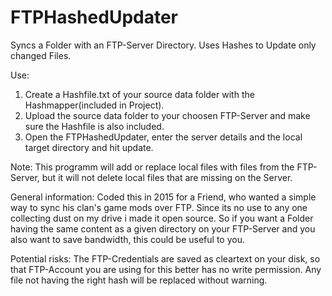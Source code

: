 # FTPHashedUpdater
Syncs a Folder with an FTP-Server Directory. Uses Hashes to Update only changed Files.

Use:
1. Create a Hashfile.txt of your source data folder with the Hashmapper(included in Project).
2. Upload the source data folder to your choosen FTP-Server and make sure the Hashfile is also included.
3. Open the FTPHashedUpdater, enter the server details and the local target directory and hit update.

Note:
This programm will add or replace local files with files from the FTP-Server, but it will not delete local files that are missing on the Server.

General information:
Coded this in 2015 for a Friend, who wanted a simple way to sync his clan's game mods over FTP. 
Since its no use to any one collecting dust on my drive i made it open source.
So if you want a Folder having the same content as a given directory on your FTP-Server and 
you also want to save bandwidth, this could be useful to you.

Potential risks:
The FTP-Credentials are saved as cleartext on your disk, so that FTP-Account you are using for this better has no write permission.
Any file not having the right hash will be replaced without warning.
